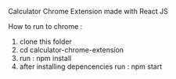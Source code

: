 Calculator Chrome Extension made with React JS

How to run to chrome :

1. clone this folder
2. cd calculator-chrome-extension
3. run : npm install
4. after installing depencencies run : npm start

